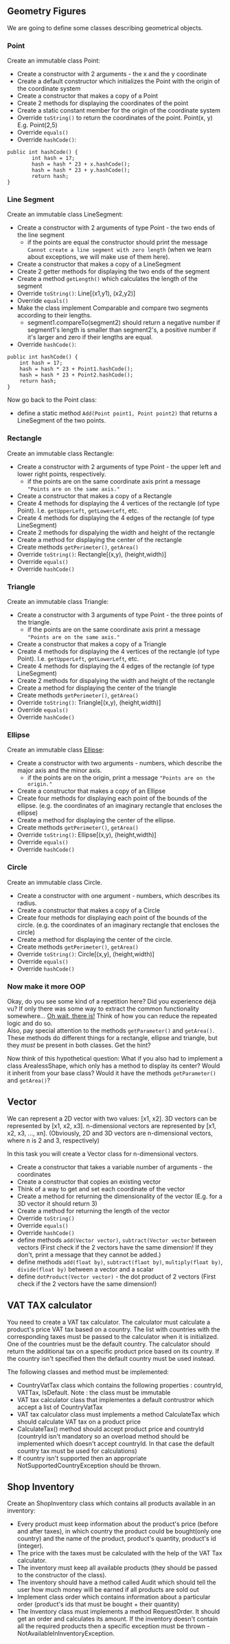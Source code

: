 ## Geometry Figures

We are going  to define some classes describing geometrical objects.
### Point

Create an immutable class Point:

* Create a constructor with 2 arguments - the x and the y coordinate
* Create a default constructor which initializes the Point with the origin of the coordinate system
* Create a constructor that makes a copy of a Point
* Create 2 methods for displaying the coordinates of the point
* Create a static constant member for the origin of the coordinate system
* Override `toString()` to return the coordinates of the point. Point(x, y) E.g. Point(2,5)
* Override `equals()`
* Override `hashCode()`:
```
public int hashCode() {
        int hash = 17;
        hash = hash * 23 + x.hashCode();
        hash = hash * 23 + y.hashCode();
        return hash;
}
```

### Line Segment

Create an immutable class LineSegment:
* Create a constructor with 2 arguments of type Point - the two ends of the line segment
  * if the points are equal the constructor should print the message `Cannot create a line segment with zero length` (when we learn about exceptions, we will make use of them here).
* Create a constructor that makes a copy of a LineSegment
* Create 2 getter methods for displaying the two ends of the segment
* Create a method `getLength()` which calculates the length of the segment
* Override `toString()`: Line[(x1,y1), (x2,y2)]
* Override `equals()`
* Make the class implement Comparable and compare two segments according to their lengths. 
  *  segment1.compareTo(segment2) should return a negative number if segment1's length is smaller than segment2's, a positive number if it's larger and zero if their lengths are equal.
* Override `hashCode()`:
```
public int hashCode() {
    int hash = 17;
    hash = hash * 23 + Point1.hashCode();
    hash = hash * 23 + Point2.hashCode();
    return hash;
}
```

Now go back to the Point class:
* define a static method `Add(Point point1, Point point2)` that returns a LineSegment of the two points.

### Rectangle

Create an immutable class Rectangle:

* Create a constructor with 2 arguments of type Point - the upper left and lower right points, respectively.
  * if the points are on the same coordinate axis print a message `"Points are on the same axis."`
* Create a constructor that makes a copy of a Rectangle
* Create 4 methods for displaying the 4 vertices of the rectangle (of type Point). I.e. `getUpperLeft`, `getLowerLeft`, etc.
* Create 4 methods for displaying the 4 edges of the rectangle (of type LineSegment)
* Create 2 methods for dispalying the width and height of the rectangle
* Create a method for displaying the center of the rectangle
* Create methods `getPerimeter()`, `getArea()`
* Override `toString()`: Rectangle[(x,y), (height,width)]
* Override `equals()`
* Override `hashCode()`

### Triangle

Create an immutable class Triangle:

* Create a constructor with 3 arguments of type Point - the three points of the triangle.
  * if the points are on the same coordinate axis print a message `"Points are on the same axis."`
* Create a constructor that makes a copy of a Triangle
* Create 4 methods for displaying the 4 vertices of the rectangle (of type Point). I.e. `getUpperLeft`, `getLowerLeft`, etc.
* Create 4 methods for displaying the 4 edges of the rectangle (of type LineSegment)
* Create 2 methods for dispalying the width and height of the rectangle
* Create a method for displaying the center of the triangle
* Create methods `getPerimeter()`, `getArea()`
* Override `toString()`: Triangle[(x,y), (height,width)]
* Override `equals()`
* Override `hashCode()`

### Ellipse

Create an immutable class [Ellipse](https://en.wikipedia.org/wiki/Ellipse):

* Create a constructor with two arguments - numbers, which describe the major axis and the minor axis.
    * if the points are on the origin, print a message `"Points are on the origin."` 
* Create a constructor that makes a copy of an Ellipse
* Create four methods for displaying each point of the bounds of the ellipse. (e.g. the coordinates of an imaginary rectangle that encloses the ellipse)
* Create a method for displaying the center of the ellipse.
* Create methods `getPerimeter()`, `getArea()`
* Override `toString()`: Ellipse[(x,y), (height,width)]
* Override `equals()`
* Override `hashCode()`

### Circle

Create an immutable class Circle.

* Create a constructor with one argument - numbers, which describes its radius.
* Create a constructor that makes a copy of a Circle
* Create four methods for displaying each point of the bounds of the circle. (e.g. the coordinates of an imaginary rectangle that encloses the circle)
* Create a method for displaying the center of the circle.
* Create methods `getPerimeter()`, `getArea()`
* Override `toString()`: Circle[(x,y), (height,width)]
* Override `equals()`
* Override `hashCode()`

### Now make it more OOP
Okay, do you see some kind of a repetition here? Did you experience déjà vu? If only there was some way to extract the common functionality somewhere... [Oh wait, there is!](https://en.wikipedia.org/wiki/Inheritance_(object-oriented_programming)) Think of how you can reduce the repeated logic and do so.  
Also, pay special attention to the methods `getParameter()` and `getArea()`. These methods do different things for a rectangle, ellipse and triangle, but they *must* be present in both classes. Get the hint?

Now think of this hypothetical question: What if you also had to implement a class ArealessShape, which only has a method to display its center? Would it inherit from your base class? Would it have the methods `getParameter()` and `getArea()`?

## Vector
We can represent a 2D vector with two values: [x1, x2]. 3D vectors can be represented by [x1, x2, x3]. n-dimensional vectors are represented by [x1, x2, x3, ..., xn]. (Obviously, 2D and 3D vectors are n-dimensional vectors, where n is 2 and 3, respectively)

In this task you will create a Vector class for n-dimensional vectors.

* Create a constructor that takes a variable number of arguments - the coordinates
* Create a constructor that copies an existing vector
* Think of a way to get and set each coordinate of the vector
* Create a method for returning the dimensionality of the vector (E.g. for a 3D vector it should return 3)
* Create a method for returning the length of the vector
* Override `toString()`
* Override `equals()`
* Override `hashCode()`
* define methods `add(Vector vector)`, `subtract(Vector vector` between vectors (First check if the 2 vectors have the same dimension! If they don't, print a message that they cannot be added.)
* define methods `add(float by)`, `subtract(flaot by)`, `multiply(float by)`, `divide(float by)` between a vector and a scalar
* define `dotProduct(Vector vector)` - the dot product of 2 vectors (First check if the 2 vectors have the same dimension!)
 
## VAT TAX calculator

You need to create a VAT tax calculator.
The calculator must calculate a product's price VAT tax based on a country.
The list with countries with the corresponding taxes must be passed to the calculator when it is initialized.
One of the countries must be the default country.
The calculator should return the additional tax on a specific product price based on its country.
If the country isn't specified then the default country must be used instead.

The following classes and method must be implemented:

* CountryVatTax class which contains the following properties : countryId, VATTax, IsDefault.
Note : the class must be immutable
* VAT tax calculator class that implementes a default contrustror which accept a list of CountryVatTax
* VAT tax calculator class must implements a method CalculateTax which should calculate VAT tax on a product price
* CalculateTax() method should accept product price and countryId (countryId isn't mandatory so an overload method should be implemented which doesn't accept countryId. In that case the default country tax must be used for calculations)
* If country isn't supported then an appropriate NotSupportedCountryException should be thrown.

## Shop Inventory

Create an ShopInventory class which contains all products available in an inventory:

* Every product must keep information about the product's price (before and after taxes), in which country the product could be bought(only one country) and the name of the product, product's quantity, product's id (integer). 
* The price with the taxes must be calculated with the help of the VAT Tax calculator. 
* The inventory must keep all available products (they should be passed to the constructor of the class). 
* The inventory should have a method called Audit which should tell the user how much money will be earned if all products are sold out
* Implement class order which contains information about a particular order (product's ids that must be bought + their quantity)
* The Inventory class must implements a method RequestOrder. It should get an order and calculates its amount. If the inventory doesn't contain all the required products then a specific exception must be thrown - NotAvailableInInventoryException. 
